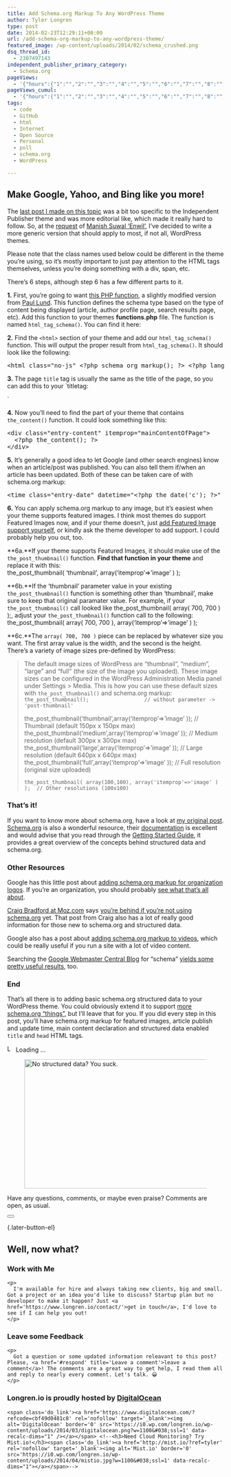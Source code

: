 ```yaml
---
title: Add Schema.org Markup To Any WordPress Theme
author: Tyler Longren
type: post
date: 2014-02-23T12:29:11+00:00
url: /add-schema-org-markup-to-any-wordpress-theme/
featured_image: /wp-content/uploads/2014/02/schema_crushed.png
dsq_thread_id:
  - 2307497143
independent_publisher_primary_category:
  - Schema.org
pageViews:
  - '{"hours":{"1":"","2":"","3":"","4":"","5":"","6":"","7":"","8":"","9":"","10":"","11":"","12":"","13":"","14":"","15":"","16":"","17":"","18":"","19":"","20":"","21":"","22":"","23":"","24":"","25":"","26":"","27":"","28":"","29":"","30":"","31":"","32":"","33":"","34":"","35":"","36":"","37":"","38":"","39":"","40":"","41":"","42":"","43":"","44":"","45":"","46":"","47":""},"days":{"2":"","3":"","4":"","5":"","6":"","7":"","8":"","9":"","10":"","11":"","12":"","13":"","14":""},"weeks":{"3":"","4":"","5":"","6":"","7":"","8":"","9":"","10":"","11":"","12":""},"months":{"4":"","5":"","6":"","7":"","8":"","9":"","10":"","11":"","12":"","13":"","14":"","15":"","16":"","17":"","18":"","19":"","20":"","21":"","22":"","23":"","24":""}}'
pageViews_cumul:
  - '{"hours":{"1":"","2":"","3":"","4":"","5":"","6":"","7":"","8":"","9":"","10":"","11":"","12":"","13":"","14":"","15":"","16":"","17":"","18":"","19":"","20":"","21":"","22":"","23":"","24":"","25":"","26":"","27":"","28":"","29":"","30":"","31":"","32":"","33":"","34":"","35":"","36":"","37":"","38":"","39":"","40":"","41":"","42":"","43":"","44":"","45":"","46":"","47":""},"days":{"2":"","3":"","4":"","5":"","6":"","7":"","8":"","9":"","10":"","11":"","12":"","13":"","14":""},"weeks":{"3":"","4":"","5":"","6":"","7":"","8":"","9":"","10":"","11":"","12":""},"months":{"4":"","5":"","6":"","7":"","8":"","9":"","10":"","11":"","12":"","13":"","14":"","15":"","16":"","17":"","18":"","19":"","20":"","21":"","22":"","23":"","24":""}}'
tags:
  - code
  - GitHub
  - html
  - Internet
  - Open Source
  - Personal
  - poll
  - schema.org
  - WordPress

---
```

 

## Make Google, Yahoo, and Bing like you more!

The [last post I made on this topic][1] was a bit too specific to the Independent Publisher theme and was more editorial like, which made it really hard to follow. So, at the <a href="http://www.longren.org/adding-schema-org-markup-to-your-wordpress-themes/#comment-1256871206" target="_blank" rel="noreferrer noopener">request</a> of <a href="https://twitter.com/manishsuwal" target="_blank" rel="noreferrer noopener">Manish Suwal &#8216;Enwil&#8217;</a>, I&#8217;ve decided to write a more generic version that should apply to most, if not all, WordPress themes.

Please note that the class names used below could be different in the theme you&#8217;re using, so it&#8217;s mostly important to just pay attention to the HTML tags themselves, unless you&#8217;re doing something with a div, span, etc.

There&#8217;s 6 steps, although step 6 has a few different parts to it.

**1.** First, you&#8217;re going to want [this PHP function][2], a slightly modified version from [Paul Lund][3]. This function defines the schema type based on the type of content being displayed (article, author profile page, search results page, etc). Add this function to your themes **functions.php** file. The function is named `html_tag_schema()`. You can find it here:  


**2.** Find the `<html>` section of your theme and add our `html_tag_schema()` function. This will output the proper result from `html_tag_schema()`. It should look like the following:

<pre class="wp-block-preformatted">&lt;html class="no-js" &lt;?php schema_org_markup(); ?> &lt;?php language_attributes(); ?>></pre>

**3.** The page `title` tag is usually the same as the title of the page, so you can add this to your `titletag:<br/>
<title itemprop="name"><?php wp_title(''); ?></title>`

**4.** Now you&#8217;ll need to find the part of your theme that contains `the_content()` function. It could look something like this: 

<pre class="wp-block-preformatted">&lt;div class="entry-content" itemprop="mainContentOfPage">
  &lt;?php the_content(); ?>
&lt;/div></pre>

**5.** It&#8217;s generally a good idea to let Google (and other search engines) know when an article/post was published. You can also tell them if/when an article has been updated. Both of these can be taken care of with schema.org markup:  


<pre class="wp-block-preformatted">&lt;time class="entry-date" datetime="&lt;?php the_date('c'); ?>" itemprop="datePublished" pubdate>&lt;?php the_time( get_option( 'date_format' ) ); ?>&lt;/time></pre>

**6.** You can apply schema.org markup to any image, but it&#8217;s easiest when your theme supports featured images. I think most themes do support Featured Images now, and if your theme doesn&#8217;t, just [add Featured Image support yourself][4], or kindly ask the theme developer to add support. I could probably help you out, too.

**6a.**If your theme supports Featured Images, it should make use of the `the_post_thumbnail()` function. **Find that function in your theme** and replace it with this:  
the\_post\_thumbnail( &#8216;thumbnail&#8217;, array(&#8216;itemprop&#8217;=>&#8217;image&#8217; ) );

**6b.**If the &#8216;thumbnail&#8217; parameter value in your existing `the_post_thumbnail()` function is something other than &#8216;thumbnail&#8217;, make sure to keep that original paramater value. For example, if your `the_post_thumbnail()` call looked like the\_post\_thumbnail( array( 700, 700 ) );, adjust your `the_post_thumbnail()` function call to the following:  
the\_post\_thumbnail( array( 700, 700 ), array(&#8216;itemprop&#8217;=>&#8217;image&#8217; ) );

**6c.**The `array( 700, 700 )` piece can be replaced by whatever size you want. The first array value is the width, and the second is the height. There&#8217;s a variety of image sizes pre-defined by WordPress:

<blockquote class="wp-block-quote">
  <p>
    The default image sizes of WordPress are &#8220;thumbnail&#8221;, &#8220;medium&#8221;, &#8220;large&#8221; and &#8220;full&#8221; (the size of the image you uploaded). These image sizes can be configured in the WordPress Administration Media panel under Settings > Media. This is how you can use these default sizes with <code>the_post_thumbnail()</code> and schema.org markup:<br /> <code>the_post_thumbnail();                  // without parameter -> 'post-thumbnail'</code>
  </p>
  
  <p>
    the_post_thumbnail(&#8216;thumbnail&#8217;,array(&#8216;itemprop&#8217;=>&#8217;image&#8217; )); // Thumbnail (default 150px x 150px max)<br /> the_post_thumbnail(&#8216;medium&#8217;,array(&#8216;itemprop&#8217;=>&#8217;image&#8217; )); // Medium resolution (default 300px x 300px max)<br /> the_post_thumbnail(&#8216;large&#8217;,array(&#8216;itemprop&#8217;=>&#8217;image&#8217; )); // Large resolution (default 640px x 640px max)<br /> the_post_thumbnail(&#8216;full&#8217;,array(&#8216;itemprop&#8217;=>&#8217;image&#8217; )); // Full resolution (original size uploaded)
  </p>
  
  <p>
    <code>the_post_thumbnail( array(100,100), array('itemprop'=>'image' ) );  // Other resolutions (100x100)</code>
  </p>
</blockquote>

### That&#8217;s it!

If you want to know more about schema.org, have a look at [my original post][1]. [Schema.org][5] is also a wonderful resource, their [documentation][6] is excellent and would advise that you read through the [Getting Started Guide][7], it provides a great overview of the concepts behind structured data and schema.org.

### Other Resources

Google has this little post about [adding schema.org markup for organization logos][8]. If you&#8217;re an organization, you should probably [see what that&#8217;s all about][8].

[Craig Bradford at Moz.com][9] says [you&#8217;re behind if you&#8217;re not using schema.org][10] yet. That post from Craig also has a lot of really good information for those new to schema.org and structured data.

Google also has a post about [adding schema.org markup to videos][11], which could be really useful if you run a site with a lot of video content.

Searching the [Google Webmaster Central Blog][12] for &#8220;schema&#8221; [yields some pretty useful results][13], too.

### End

That&#8217;s all there is to adding basic schema.org structured data to your WordPress theme. You could obviously extend it to support [more schema.org &#8220;things&#8221;][14], but I&#8217;ll leave that for you. If you did every step in this post, you&#8217;ll have schema.org markup for featured images, article publish and update time, main content declaration and structured data enabled `title` and `head` HTML tags.

<div id="polls-15" class="wp-polls">
</div>

<div id="polls-15-loading" class="wp-polls-loading">
  <img src="https://i2.wp.com/www.longren.io/wp-content/plugins/wp-polls/images/loading.gif?resize=16%2C16&#038;ssl=1" width="16" height="16" alt="Loading ..." title="Loading ..." class="wp-polls-image" data-recalc-dims="1" />&nbsp;Loading ...
</div>

<div class="wp-block-image">
  <figure class="aligncenter"><a href="https://i2.wp.com/longren.io/wp-content/uploads/2014/02/mike-arnesen-structured-data-seo.png"><img loading="lazy" width="585" height="300" src="https://i2.wp.com/longren.io/wp-content/uploads/2014/02/mike-arnesen-structured-data-seo.png?resize=585%2C300" alt="No structured data? You suck." class="wp-image-5323" srcset="https://i0.wp.com/www.longren.io/wp-content/uploads/2014/02/mike-arnesen-structured-data-seo.png?w=585&ssl=1 585w, https://i0.wp.com/www.longren.io/wp-content/uploads/2014/02/mike-arnesen-structured-data-seo.png?resize=300%2C153&ssl=1 300w" sizes="(max-width: 585px) 100vw, 585px" data-recalc-dims="1" /></a></figure>
</div>

Have any questions, comments, or maybe even praise? Comments are open, as usual.  


<div class="wpulike wpulike-default " >
  <div class="wp_ulike_general_class wp_ulike_is_not_liked">
    <button type="button"
					aria-label="Like Button"
					data-ulike-id="5283"
					data-ulike-nonce="30f3cf2086"
					data-ulike-type="likeThis"
					data-ulike-template="wpulike-default"
					data-ulike-display-likers="0"
					data-ulike-disable-pophover="0"
					class="wp_ulike_btn wp_ulike_put_image wp_likethis_5283"></button><span class="count-box"></span>
  </div>
</div>

[][15]{.later-button-el}

<div class='what-next'>
  <h2>
    Well, now what?
  </h2>
  
  <div class='hire'>
    <h3>
      Work with Me
    </h3>
    
    <p>
      I'm available for hire and always taking new clients, big and small. Got a project or an idea you'd like to discuss? Startup plan but no developer to make it happen? Just <a href='https://www.longren.io/contact/'>get in touch</a>, I'd love to see if I can help you out!
    </p>
  </div>
  
  <div class='hire'>
    <h3>
      Leave some Feedback
    </h3>
    
    <p>
      Got a question or some updated information releavant to this post? Please, <a href='#respond' title='Leave a comment'>leave a comment</a>! The comments are a great way to get help, I read them all and reply to nearly every comment. Let's talk. 😀
    </p>
  </div>
  
  <div class='now-what-bottom-ad'>
    <h3>
      Longren.io is proudly hosted by <a href='https://www.digitalocean.com/?refcode=cbf49d0481c8'>DigitalOcean</a>
    </h3>
    
    <span class='do_link'><a href='https://www.digitalocean.com/?refcode=cbf49d0481c8' rel='nofollow' target='_blank'><img alt='DigitalOcean' border='0' src='https://i0.wp.com/longren.io/wp-content/uploads/2014/03/digitalocean.png?w=1100&#038;ssl=1' data-recalc-dims="1" /></a></span> <!--<h3>Need Cloud Monitoring? Try Mist.io!</h3><span class='do_link'><a href='http://mist.io/?ref=tyler' rel='nofollow' target='_blank'><img alt='Mist.io' border='0' src='https://i0.wp.com/longren.io/wp-content/uploads/2014/04/mistio.jpg?w=1100&#038;ssl=1' data-recalc-dims="1"></a></span>-->
  </div>
</div>

 [1]: http://www.longren.org/adding-schema-org-markup-to-your-wordpress-themes/
 [2]: https://gist.github.com/tlongren/9148513
 [3]: http://www.paulund.co.uk/
 [4]: http://codex.wordpress.org/Post_Thumbnails
 [5]: http://schema.org
 [6]: http://schema.org/docs/documents.html
 [7]: http://schema.org/docs/gs.html
 [8]: http://googlewebmastercentral.blogspot.com/2013/05/using-schemaorg-markup-for-organization.html
 [9]: http://moz.com/community/users/296192
 [10]: http://moz.com/blog/schema-examples
 [11]: http://googlewebmastercentral.blogspot.com/2012/02/using-schemaorg-markup-for-videos.html
 [12]: http://googlewebmastercentral.blogspot.com/
 [13]: http://googlewebmastercentral.blogspot.com/search/label/crawling%20and%20indexing
 [14]: http://schema.org/Event
 [15]: #